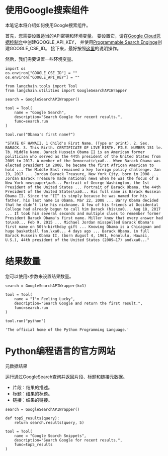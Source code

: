 
# 使用Google搜索组件

本笔记本将介绍如何使用Google搜索组件。

首先，您需要设置适当的API密钥和环境变量。
要设置它，请在[Google Cloud凭据控制台](https://console.cloud.google.com/apis/credentials)中创建GOOGLE_API_KEY，
并使用[Programmable Search Enginge](https://programmablesearchengine.google.com/controlpanel/create)创建GOOGLE_CSE_ID。
接下来，最好按照[这里](https://stackoverflow.com/questions/37083058/programmatically-searching-google-in-python-using-custom-search)的说明操作。

然后，我们需要设置一些环境变量。

```
import os
os.environ["GOOGLE_CSE_ID"] = ""
os.environ["GOOGLE_API_KEY"] = ""

```

```
from langchain.tools import Tool
from langchain.utilities import GoogleSearchAPIWrapper

search = GoogleSearchAPIWrapper()

tool = Tool(
    name = "Google Search",
    description="Search Google for recent results.",
    func=search.run
)

```

```
tool.run("Obama's first name?")

```

```
"STATE OF HAWAII. 1 Child's First Name. (Type or print). 2. Sex. BARACK. 3. This Birth. CERTIFICATE OF LIVE BIRTH. FILE. NUMBER 151 le. lb. Middle Name. Barack Hussein Obama II is an American former politician who served as the 44th president of the United States from 2009 to 2017. A member of the Democratic\xa0... When Barack Obama was elected president in 2008, he became the first African American to hold ... The Middle East remained a key foreign policy challenge. Jan 19, 2017 ... Jordan Barack Treasure, New York City, born in 2008 ... Jordan Barack Treasure made national news when he was the focus of a New York newspaper\xa0... Portrait of George Washington, the 1st President of the United States ... Portrait of Barack Obama, the 44th President of the United States\xa0... His full name is Barack Hussein Obama II. Since the “II” is simply because he was named for his father, his last name is Obama. Mar 22, 2008 ... Barry Obama decided that he didn't like his nickname. A few of his friends at Occidental College had already begun to call him Barack (his\xa0... Aug 18, 2017 ... It took him several seconds and multiple clues to remember former President Barack Obama's first name. Miller knew that every answer had to\xa0... Feb 9, 2015 ... Michael Jordan misspelled Barack Obama's first name on 50th-birthday gift ... Knowing Obama is a Chicagoan and huge basketball fan,\xa0... 4 days ago ... Barack Obama, in full Barack Hussein Obama II, (born August 4, 1961, Honolulu, Hawaii, U.S.), 44th president of the United States (2009–17) and\xa0..."

```

# 结果数量

您可以使用`k`参数来设置结果数量。

```
search = GoogleSearchAPIWrapper(k=1)

tool = Tool(
    name = "I'm Feeling Lucky",
    description="Search Google and return the first result.",
    func=search.run
)

```

```
tool.run("python")

```

```
'The official home of the Python Programming Language.'

```

# Python编程语言的官方网站

元数据结果

运行通过GoogleSearch查询并返回片段、标题和链接元数据。

* 片段：结果的描述。
* 标题：结果的标题。
* 链接：结果的链接。


```
search = GoogleSearchAPIWrapper()

def top5_results(query):
    return search.results(query, 5)

tool = Tool(
    name = "Google Search Snippets",
    description="Search Google for recent results.",
    func=top5_results
)

```

